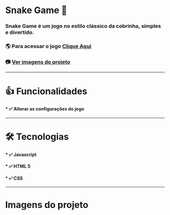 # Snake Game 🐍
### Snake Game é um jogo no estilo clássico da cobrinha, simples e divertido.  
### 🌎 Para acessar o jogo [Clique Aqui](https://arthurabreuvieira.github.io/Snake-Game/)
### 📷 [Ver imagens do projeto](#imagens-do-projeto)
-------------------
# 👍 Funcionalidades
#### * ✅ Alterar as configurações do jogo
-------------------
# 🛠️ Tecnologias
#### * ✅ Javascript
#### * ✅ HTML 5
#### * ✅ CSS
-------------------
# Imagens do projeto
